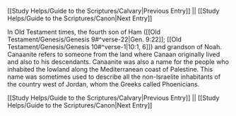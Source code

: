[[Study Helps/Guide to the Scriptures/Calvary|Previous Entry]]  ||  [[Study Helps/Guide to the Scriptures/Canon|Next Entry]]

 In Old Testament times, the fourth son of Ham ([[Old Testament/Genesis/Genesis 9#^verse-22|Gen. 9:22]]; [[Old Testament/Genesis/Genesis 10#^verse-1|10:1, 6]]) and grandson of Noah. Canaanite refers to someone from the land where Canaan originally lived and also to his descendants. Canaanite was also a name for the people who inhabited the lowland along the Mediterranean coast of Palestine. This name was sometimes used to describe all the non-Israelite inhabitants of the country west of Jordan, whom the Greeks called Phoenicians.

[[Study Helps/Guide to the Scriptures/Calvary|Previous Entry]]  ||  [[Study Helps/Guide to the Scriptures/Canon|Next Entry]]
